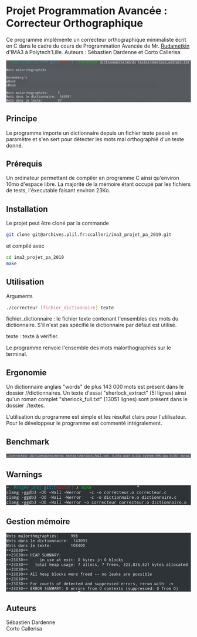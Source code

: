 # Projet Programmation Avancée : Correcteur Orthographique 

Ce programme implémente un correcteur orthographique minimaliste écrit en C dans le cadre du cours de Programmation Avancée de Mr. [Rudametkin](https://rudametw.github.io/) d'IMA3 à Polytech'Lille. 
Auteurs : Sébastien Dardenne et Corto Callerisa

![](img/lancement.png)

## Principe

Le programme importe un dictionnaire depuis un fichier texte passé en paramètre et s'en sert pour détecter les mots mal orthographié d'un texte donné.

## Prérequis

Un ordinateur permettant de compiler en programme C ainsi qu'environ 10mo d'espace libre. La majorité de la mémoire étant occupé par les fichiers de tests, l'éxecutable faisant environ 23Ko.

## Installation

Le projet peut être cloné par la commande
```bash
git clone git@archives.plil.fr:ccalleri/ima3_projet_pa_2019.git
```
et compilé avec

```bash
cd ima3_projet_pa_2019
make
```

## Utilisation
Arguments
```bash
./correcteur [fichier_dictionnaire] texte
```
fichier_dictionnaire : le fichier texte contenant l'ensembles des mots du dictionnaire. S'il n'est pas spécifié le dictionnaire par défaut est utilisé.

texte : texte à vérifier.

Le programme renvoie l'ensemble des mots malorthographiés sur le terminal.

## Ergonomie

Un dictionnaire anglais "words" de plus 143 000 mots est présent dans le dossier //dictionnaires.
Un texte d'essai "sherlock_extract" (5l lignes) ainsi qu'un roman complet  "sherlock_full.txt" (13051 lignes) sont présent dans le dossier ./textes.

L'utilisation du programme est simple et les résultat clairs pour l'utilisateur.
Pour le développeur le programme est commenté intégralement.

## Benchmark

![](img/benchmark.png)

## Warnings

![](img/compilation.png)

## Gestion mémoire

![](img/valgrind.png)

## Auteurs

Sébastien Dardenne<br>
Corto Callerisa